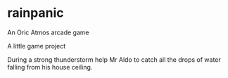 # rainpanic
An Oric Atmos arcade game

A little game project

 During a strong thunderstorm help Mr Aldo to catch all the drops of water falling from his house ceiling.

